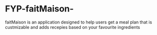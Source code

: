 # FYP-faitMaison-
faitMaison is an application designed to help users get a meal plan that is custmizable and adds recepies based on your favourite ingredients
